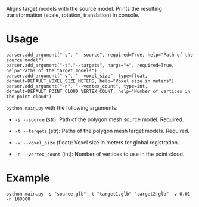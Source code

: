 Aligns target models with the source model. Prints the resulting transformation (scale, rotation, translation) in console.

# Usage

    parser.add_argument("-s", "--source", required=True, help="Path of the source model")
    parser.add_argument("-t","--targets", nargs="+", required=True, help="Paths of the target models")
    parser.add_argument("-v", "--voxel_size", type=float, default=DEFAULT_VOXEL_SIZE_METERS, help="Voxel size in meters")
    parser.add_argument("-n", "--vertex_count", type=int, default=DEFAULT_POINT_CLOUD_VERTEX_COUNT, help="Number of vertices in the point cloud")

`python main.py` with the following arguments:

- `-s --source` (str): Path of the polygon mesh source model. Required.

- `-t --targets` (str): Paths of the polygon mesh target models. Required.

- `-v --voxel_size` (float): Voxel size in meters for global registration.

- `-n --vertex_count` (int): Number of vertices to use in the point cloud.

# Example

    python main.py -s "source.glb" -t "target1.glb" "target2.glb" -v 0.01 -n 100000
